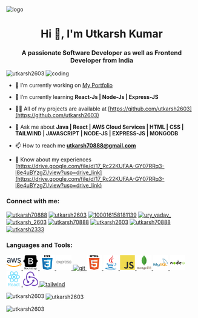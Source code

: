 ![logo](https://previews.123rf.com/images/trueffelpix/trueffelpix1802/trueffelpix180200006/95150923-banner-programming-and-coding-background-vector-illustration-with-icons-and-keywords.jpg)
<h1 align="center">Hi 👋, I'm Utkarsh Kumar</h1>
<h3 align="center">A passionate Software Developer as well as Frontend Developer from India</h3>

<img align="right" alt="coding" width="400" src="https://camo.githubusercontent.com/8bf6f6d78abc81fcf9c49f10649423e73ea44bc248e83aaae8759d401c829a84/68747470733a2f2f70687973696373677572756b756c2e66696c65732e776f726470726573732e636f6d2f323031392f30322f6368617261637465722d312e676966">

<p align="left"> <img src="https://komarev.com/ghpvc/?username=utkarsh2603&label=Profile%20views&color=0e75b6&style=flat" alt="utkarsh2603" /> </p>

- 🔭 I’m currently working on [My Portfolio](https://utkarsh2603.github.io/Portfolio/)

- 🌱 I’m currently learning **React-Js | Node-Js | Express-JS**

- 👨‍💻 All of my projects are available at [https://github.com/utkarsh2603](https://github.com/utkarsh2603)

- 💬 Ask me about **Java | React | AWS Cloud Services | HTML | CSS | TAILWIND | JAVASCRIPT | NODE-JS | EXPRESS-JS | MONGODB**

- 📫 How to reach me **utkarsh70888@gmail.com**

- 📄 Know about my experiences [https://drive.google.com/file/d/17_Rc22KUFAA-GY07RRq3-l8e4uBYzgZi/view?usp=drive_link](https://drive.google.com/file/d/17_Rc22KUFAA-GY07RRq3-l8e4uBYzgZi/view?usp=drive_link)

<h3 align="left">Connect with me:</h3>
<p align="left">
<a href="https://twitter.com/utkarsh70888" target="blank"><img align="center" src="https://raw.githubusercontent.com/rahuldkjain/github-profile-readme-generator/master/src/images/icons/Social/twitter.svg" alt="utkarsh70888" height="30" width="40" /></a>
<a href="https://linkedin.com/in/utkarsh2603" target="blank"><img align="center" src="https://raw.githubusercontent.com/rahuldkjain/github-profile-readme-generator/master/src/images/icons/Social/linked-in-alt.svg" alt="utkarsh2603" height="30" width="40" /></a>
<a href="https://fb.com/100016158181139" target="blank"><img align="center" src="https://raw.githubusercontent.com/rahuldkjain/github-profile-readme-generator/master/src/images/icons/Social/facebook.svg" alt="100016158181139" height="30" width="40" /></a>
<a href="https://instagram.com/ury_yadav_" target="blank"><img align="center" src="https://raw.githubusercontent.com/rahuldkjain/github-profile-readme-generator/master/src/images/icons/Social/instagram.svg" alt="ury_yadav_" height="30" width="40" /></a>
<a href="https://www.codechef.com/users/utkarsh_2603" target="blank"><img align="center" src="https://cdn.jsdelivr.net/npm/simple-icons@3.1.0/icons/codechef.svg" alt="utkarsh_2603" height="30" width="40" /></a>
<a href="https://www.hackerrank.com/utkarsh70888" target="blank"><img align="center" src="https://raw.githubusercontent.com/rahuldkjain/github-profile-readme-generator/master/src/images/icons/Social/hackerrank.svg" alt="utkarsh70888" height="30" width="40" /></a>
<a href="https://www.leetcode.com/utkarsh2603" target="blank"><img align="center" src="https://raw.githubusercontent.com/rahuldkjain/github-profile-readme-generator/master/src/images/icons/Social/leet-code.svg" alt="utkarsh2603" height="30" width="40" /></a>
<a href="https://auth.geeksforgeeks.org/user/utkarsh70888" target="blank"><img align="center" src="https://raw.githubusercontent.com/rahuldkjain/github-profile-readme-generator/master/src/images/icons/Social/geeks-for-geeks.svg" alt="utkarsh70888" height="30" width="40" /></a>
<a href="https://discord.gg/utkarsh2333" target="blank"><img align="center" src="https://raw.githubusercontent.com/rahuldkjain/github-profile-readme-generator/master/src/images/icons/Social/discord.svg" alt="utkarsh2333" height="30" width="40" /></a>
</p>

<h3 align="left">Languages and Tools:</h3>
<p align="left"> <a href="https://aws.amazon.com" target="_blank" rel="noreferrer"> <img src="https://raw.githubusercontent.com/devicons/devicon/master/icons/amazonwebservices/amazonwebservices-original-wordmark.svg" alt="aws" width="40" height="40"/> </a> <a href="https://getbootstrap.com" target="_blank" rel="noreferrer"> <img src="https://raw.githubusercontent.com/devicons/devicon/master/icons/bootstrap/bootstrap-plain-wordmark.svg" alt="bootstrap" width="40" height="40"/> </a> <a href="https://www.w3schools.com/css/" target="_blank" rel="noreferrer"> <img src="https://raw.githubusercontent.com/devicons/devicon/master/icons/css3/css3-original-wordmark.svg" alt="css3" width="40" height="40"/> </a> <a href="https://expressjs.com" target="_blank" rel="noreferrer"> <img src="https://raw.githubusercontent.com/devicons/devicon/master/icons/express/express-original-wordmark.svg" alt="express" width="40" height="40"/> </a> <a href="https://git-scm.com/" target="_blank" rel="noreferrer"> <img src="https://www.vectorlogo.zone/logos/git-scm/git-scm-icon.svg" alt="git" width="40" height="40"/> </a> <a href="https://www.w3.org/html/" target="_blank" rel="noreferrer"> <img src="https://raw.githubusercontent.com/devicons/devicon/master/icons/html5/html5-original-wordmark.svg" alt="html5" width="40" height="40"/> </a> <a href="https://www.java.com" target="_blank" rel="noreferrer"> <img src="https://raw.githubusercontent.com/devicons/devicon/master/icons/java/java-original.svg" alt="java" width="40" height="40"/> </a> <a href="https://developer.mozilla.org/en-US/docs/Web/JavaScript" target="_blank" rel="noreferrer"> <img src="https://raw.githubusercontent.com/devicons/devicon/master/icons/javascript/javascript-original.svg" alt="javascript" width="40" height="40"/> </a> <a href="https://www.mongodb.com/" target="_blank" rel="noreferrer"> <img src="https://raw.githubusercontent.com/devicons/devicon/master/icons/mongodb/mongodb-original-wordmark.svg" alt="mongodb" width="40" height="40"/> </a> <a href="https://www.mysql.com/" target="_blank" rel="noreferrer"> <img src="https://raw.githubusercontent.com/devicons/devicon/master/icons/mysql/mysql-original-wordmark.svg" alt="mysql" width="40" height="40"/> </a> <a href="https://nodejs.org" target="_blank" rel="noreferrer"> <img src="https://raw.githubusercontent.com/devicons/devicon/master/icons/nodejs/nodejs-original-wordmark.svg" alt="nodejs" width="40" height="40"/> </a> <a href="https://reactjs.org/" target="_blank" rel="noreferrer"> <img src="https://raw.githubusercontent.com/devicons/devicon/master/icons/react/react-original-wordmark.svg" alt="react" width="40" height="40"/> </a> <a href="https://redux.js.org" target="_blank" rel="noreferrer"> <img src="https://raw.githubusercontent.com/devicons/devicon/master/icons/redux/redux-original.svg" alt="redux" width="40" height="40"/> </a> <a href="https://tailwindcss.com/" target="_blank" rel="noreferrer"> <img src="https://www.vectorlogo.zone/logos/tailwindcss/tailwindcss-icon.svg" alt="tailwind" width="40" height="40"/> </a> </p>

<p><img align="left" src="https://github-readme-stats.vercel.app/api/top-langs?username=utkarsh2603&show_icons=true&locale=en&layout=compact" alt="utkarsh2603" /></p>

<p>&nbsp;<img align="center" src="https://github-readme-stats.vercel.app/api?username=utkarsh2603&show_icons=true&locale=en" alt="utkarsh2603" /></p>

<p><img align="center" src="https://github-readme-streak-stats.herokuapp.com/?user=utkarsh2603&" alt="utkarsh2603" /></p>

